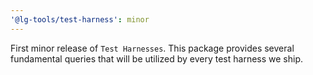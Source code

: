 ```yaml
---
'@lg-tools/test-harness': minor
---
```


First minor release of `Test Harnesses`. This package provides several fundamental queries that will be utilized by every test harness we ship.
